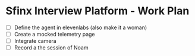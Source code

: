 # Sfinx Interview Platform - Work Plan

- [ ] Define the agent in elevenlabs (also make it a woman)
- [ ] Create a mocked telemetry page
- [ ] Integrate camera
- [ ] Record a the session of Noam
